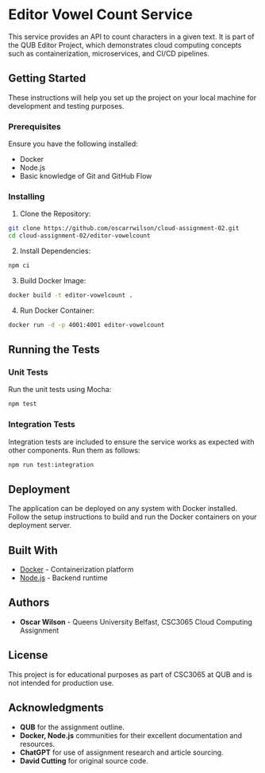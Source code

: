 # Editor Vowel Count Service

This service provides an API to count characters in a given text. It is part of the QUB Editor Project, which demonstrates cloud computing concepts such as containerization, microservices, and CI/CD pipelines.

## Getting Started

These instructions will help you set up the project on your local machine for development and testing purposes.

### Prerequisites

Ensure you have the following installed:
- Docker
- Node.js
- Basic knowledge of Git and GitHub Flow

### Installing

1. Clone the Repository:
  ```bash
  git clone https://github.com/oscarrwilson/cloud-assignment-02.git
  cd cloud-assignment-02/editor-vowelcount
  ```

2. Install Dependencies:
  ```bash
  npm ci
  ```

3. Build Docker Image:
  ```bash
  docker build -t editor-vowelcount .
  ```

4. Run Docker Container:
  ```bash
  docker run -d -p 4001:4001 editor-vowelcount
  ```

## Running the Tests

### Unit Tests

Run the unit tests using Mocha:
```bash
npm test
```

### Integration Tests

Integration tests are included to ensure the service works as expected with other components. Run them as follows:
```bash
npm run test:integration
```

## Deployment

The application can be deployed on any system with Docker installed. Follow the setup instructions to build and run the Docker containers on your deployment server.

## Built With

- [Docker](https://docs.docker.com/) - Containerization platform
- [Node.js](https://nodejs.org/) - Backend runtime

## Authors

- **Oscar Wilson** - Queens University Belfast, CSC3065 Cloud Computing Assignment

## License

This project is for educational purposes as part of CSC3065 at QUB and is not intended for production use.

## Acknowledgments

- **QUB** for the assignment outline.
- **Docker, Node.js** communities for their excellent documentation and resources.
- **ChatGPT** for use of assignment research and article sourcing.
- **David Cutting** for original source code.